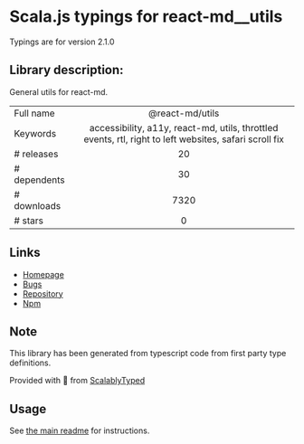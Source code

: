 
# Scala.js typings for react-md__utils

Typings are for version 2.1.0

## Library description:
General utils for react-md.

|                    |                 |
| ------------------ | :-------------: |
| Full name          | @react-md/utils |
| Keywords           | accessibility, a11y, react-md, utils, throttled events, rtl, right to left websites, safari scroll fix |
| # releases         | 20 |
| # dependents       | 30 |
| # downloads        | 7320 |
| # stars            | 0 |

## Links
- [Homepage](https://react-md.dev/packages/utils/demos)
- [Bugs](https://github.com/mlaursen/react-md/issues)
- [Repository](https://github.com/mlaursen/react-md)
- [Npm](https://www.npmjs.com/package/%40react-md%2Futils)
    


## Note
This library has been generated from typescript code from first party type definitions.

Provided with :purple_heart: from [ScalablyTyped](https://github.com/oyvindberg/ScalablyTyped)

## Usage
See [the main readme](../../readme.md) for instructions.


